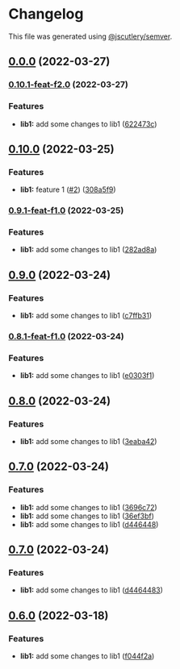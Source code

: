 # Changelog

This file was generated using [@jscutlery/semver](https://github.com/jscutlery/semver).

## [0.0.0](https://github.com/rostyk-begey/nx-sandbox/compare/lib1-0.10.1-feat-f2.0...lib1-0.0.0) (2022-03-27)

### [0.10.1-feat-f2.0](https://github.com/rostyk-begey/nx-sandbox/compare/lib1-0.10.0...lib1-0.10.1-feat-f2.0) (2022-03-27)


### Features

* **lib1:** add some changes to lib1 ([622473c](https://github.com/rostyk-begey/nx-sandbox/commit/622473c348c31eb6a3507f66d68733e2acf5bbf0))

## [0.10.0](https://github.com/rostyk-begey/nx-sandbox/compare/lib1-0.9.0...lib1-0.10.0) (2022-03-25)


### Features

* **lib1:** feature 1 ([#2](https://github.com/rostyk-begey/nx-sandbox/issues/2)) ([308a5f9](https://github.com/rostyk-begey/nx-sandbox/commit/308a5f9a176144e018ba409b0e9c9a33c5947a35))

### [0.9.1-feat-f1.0](https://github.com/rostyk-begey/nx-sandbox/compare/lib1-0.9.0...lib1-0.9.1-feat-f1.0) (2022-03-25)


### Features

* **lib1:** add some changes to lib1 ([282ad8a](https://github.com/rostyk-begey/nx-sandbox/commit/282ad8a782bb9fb7761e2080c16c7623712d5a96))

## [0.9.0](https://github.com/rostyk-begey/nx-sandbox/compare/lib1-0.8.0...lib1-0.9.0) (2022-03-24)


### Features

* **lib1:** add some changes to lib1 ([c7ffb31](https://github.com/rostyk-begey/nx-sandbox/commit/c7ffb319e6215aaa2315d422b256bdce20d091bc))

### [0.8.1-feat-f1.0](https://github.com/rostyk-begey/nx-sandbox/compare/lib1-0.8.0...lib1-0.8.1-feat-f1.0) (2022-03-24)


### Features

* **lib1:** add some changes to lib1 ([e0303f1](https://github.com/rostyk-begey/nx-sandbox/commit/e0303f171c44c5e45028a254189dda5fbbe8e3c5))

## [0.8.0](https://github.com/rostyk-begey/nx-sandbox/compare/lib1-0.7.0...lib1-0.8.0) (2022-03-24)


### Features

* **lib1:** add some changes to lib1 ([3eaba42](https://github.com/rostyk-begey/nx-sandbox/commit/3eaba4238f3530dbbf1ca53d34f43b9a95e89407))

## [0.7.0](https://github.com/rostyk-begey/nx-sandbox/compare/lib1-0.6.0...lib1-0.7.0) (2022-03-24)


### Features

* **lib1:** add some changes to lib1 ([3696c72](https://github.com/rostyk-begey/nx-sandbox/commit/3696c7278971711f063f89fe5cf576fa32ceb025))
* **lib1:** add some changes to lib1 ([36ef3bf](https://github.com/rostyk-begey/nx-sandbox/commit/36ef3bf863a1b5b8cadb53266b1048d8128dc96e))
* **lib1:** add some changes to lib1 ([d446448](https://github.com/rostyk-begey/nx-sandbox/commit/d446448390c363c3ce17827c6fdacb512cb228ab))

## [0.7.0](https://github.com/rostyk-begey/nx-sandbox/compare/lib1-0.6.0...lib1-0.7.0) (2022-03-24)


### Features

* **lib1:** add some changes to lib1 ([d4464483](https://github.com/rostyk-begey/nx-sandbox/commit/d446448390c363c3ce17827c6fdacb512cb228ab))

## [0.6.0](https://github.com/rostyk-begey/nx-sandbox/compare/lib1-0.5.0...lib1-0.6.0) (2022-03-18)


### Features

* **lib1:** add some changes to lib1 ([f044f2a](https://github.com/rostyk-begey/nx-sandbox/commit/f044f2a501f5973616afbf0dec95051dc4e56b54))
